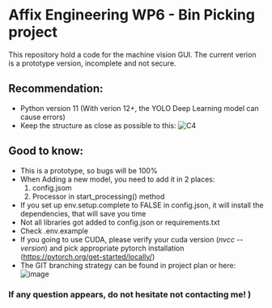 # Affix Engineering WP6 - Bin Picking project
This repository hold a code for the machine vision GUI. 
The current verion is a prototype version, incomplete and not secure.

## Recommendation:
+ Python version 11 (With verion 12+, the YOLO Deep Learning model can cause errors)
+ Keep the structure as close as possible to this:
  ![C4](https://github.com/user-attachments/assets/a0d91296-acaa-428f-8ecc-61149b8e3e2f)


## Good to know:
+ This is a prototype, so bugs will be 100%
+ When Adding a new model, you need to add it in 2 places:
  1. config.jsom
  2. Processor in start_processing() method
+ If you set up env.setup.complete to FALSE in config.json, it will install the dependencies, that will save you time
+ Not all libraries got added to config.json or requirements.txt
+ Check .env.example
+ If you going to use CUDA, please verify your cuda version (*nvcc --version*) and pick appropriate pytorch installation (https://pytorch.org/get-started/locally/) 
+ The GIT branching strategy can be found in project plan or here:
  ![image](https://github.com/user-attachments/assets/ffba0148-acfa-47ab-9234-22da053e7e3b)

### If any question appears, do not hesitate not contacting me! )
